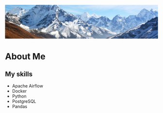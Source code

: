 <p align="center">
    <img src="git_mount.jpg"  />
</p>

# About Me


## My skills


  - Apache Airflow
  - Docker
  - Python
  - PostgreSQL
  - Pandas
  
